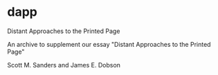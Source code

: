 # dapp

Distant Approaches to the Printed Page

An archive to supplement our essay "Distant Approaches to the Printed Page"

Scott M. Sanders and James E. Dobson
